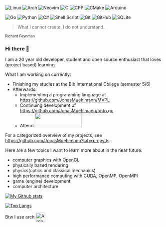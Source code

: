 ![Linux](https://img.shields.io/badge/Linux-FCC624?style=for-the-badge&logo=linux&logoColor=black) ![Arch](https://img.shields.io/badge/Arch%20Linux-1793D1?logo=arch-linux&logoColor=fff&style=for-the-badge) ![Neovim](https://img.shields.io/badge/NeoVim-%2357A143.svg?&style=for-the-badge&logo=neovim&logoColor=white) ![C](https://img.shields.io/badge/c-%2300599C.svg?style=for-the-badge&logo=c&logoColor=white) ![CPP](https://img.shields.io/badge/C%2B%2B-00599C?style=for-the-badge&logo=c%2B%2B&logoColor=white) ![CMake](https://img.shields.io/badge/CMake-%23008FBA.svg?style=for-the-badge&logo=cmake&logoColor=white) ![Arduino](https://img.shields.io/badge/-Arduino-00979D?style=for-the-badge&logo=Arduino&logoColor=white)

![Go](https://img.shields.io/badge/Go-00ADD8?style=for-the-badge&logo=go&logoColor=white) ![Python](https://img.shields.io/badge/Python-FFD43B?style=for-the-badge&logo=python&logoColor=darkgreen) ![C#](https://img.shields.io/badge/c%23-%23239120.svg?style=for-the-badge&logo=c-sharp&logoColor=white) ![Shell Script](https://img.shields.io/badge/shell_script-%23121011.svg?style=for-the-badge&logo=gnu-bash&logoColor=white) ![Git](https://img.shields.io/badge/git-%23F05033.svg?style=for-the-badge&logo=git&logoColor=white) ![GitHub](https://img.shields.io/badge/github-%23121011.svg?style=for-the-badge&logo=github&logoColor=white) ![SQLite](https://img.shields.io/badge/sqlite-%2307405e.svg?style=for-the-badge&logo=sqlite&logoColor=white)

<!--
![OpenGL](https://img.shields.io/badge/OpenGL-%23FFFFFF.svg?style=for-the-badge&logo=opengl)
-->



> What I cannot create, I do not understand.

<sub>Richard Feynman</sub>


### Hi there 👋


I am a 20 year old developer, student and open source enthusiast that loves (project based) learning.

What I am working on currently:
 - Finishing my studies at the Bib International College (semester 5/6)
 - Afterwards:
     - Implementing a programming language at https://github.com/JonasMuehlmann/MVPL
     - Continuing development of https://github.com/JonasMuehlmann/bntp.go
     - Attend <img src="https://wissensstadt.hn/wp-content/uploads/2020/06/Logo_42-Heilbronn.png" width=150 height=45>

For a categorized overview of my projects, see https://github.com/JonasMuehlmann?tab=projects.

Here are a few topics I want to learn more about in the near future:

- computer graphics with OpenGL
- physically based rendering
- physics(optics and classical mechanics)
- high performance computing with CUDA, OpenMP, OpenMPI
- game (engine) development
- computer architecture

[![My Github stats](https://github-readme-stats.vercel.app/api?username=JonasMuehlmann&show_icons=true&count_private=true)](https://github.com/anuraghazra/github-readme-stats)

[![Top Langs](https://github-readme-stats.vercel.app/api/top-langs/?username=JonasMuehlmann&layout=compact)](https://github.com/anuraghazra/github-readme-stats)

Btw I use arch [<img src="https://raw.githubusercontent.com/Raymo111/Raymo111/master/socials/arch.svg" height="30em" align="center" alt="Arch Linux Logo" title="Arch Linux Logo"/>](https://archlinux.org/)

